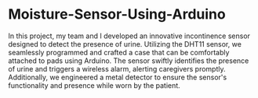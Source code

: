 # Moisture-Sensor-Using-Arduino

In this project, my team and I developed an innovative incontinence sensor designed to detect the presence of urine. Utilizing the DHT11 sensor, we seamlessly programmed and crafted a case that can be comfortably attached to pads using Arduino. The sensor swiftly identifies the presence of urine and triggers a wireless alarm, alerting caregivers promptly. Additionally, we engineered a metal detector to ensure the sensor's functionality and presence while worn by the patient.


